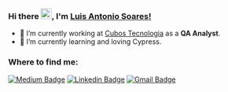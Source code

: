 ### Hi there <img src="https://github.com/TheDudeThatCode/TheDudeThatCode/blob/master/Assets/Hi.gif" width="22px">, I'm [Luis Antonio Soares!]((https://github.com/luisantoniosasilva?tab=repositories))

- 🔭 I’m currently working at [Cubos Tecnologia](https://cubos.io) as a **QA Analyst**. 
- 🌱 I’m currently learning and loving Cypress. 

### Where to find me:
[![Medium Badge](https://img.shields.io/badge/-Medium-000000?style=flat&labelColor=000000&logo=Medium&link=https://medium.com/@luisantoniosasilva)](https://medium.com/@luisantoniosasilva)
[![Linkedin Badge](https://img.shields.io/badge/-Linkedin-blue?style=flat&logo=Linkedin&logoColor=white&link=https://www.linkedin.com/in/luis-antonio-soares-37742a165/)](https://www.linkedin.com/in/luis-antonio-soares-37742a165/)
[![Gmail Badge](https://img.shields.io/badge/-Gmail-c14438?style=flat&logo=Gmail&logoColor=white&link=mailto:luisantoniosasilva@gmail.com)](mailto:luisantoniosasilva@gmail.com)
<br />
